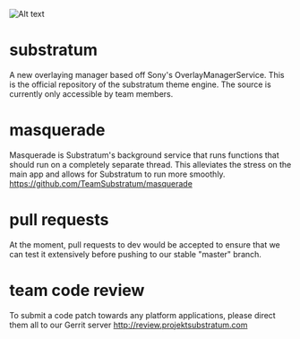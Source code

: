 ![Alt text](http://i.imgur.com/i3mO2Ao.png)

# substratum
A new overlaying manager based off Sony's OverlayManagerService. This is the official repository of the substratum theme engine. The source is currently only accessible by team members.

# masquerade
Masquerade is Substratum's background service that runs functions that should run on a completely separate thread. This alleviates the stress on the main app and allows for Substratum to run more smoothly.
https://github.com/TeamSubstratum/masquerade

# pull requests
At the moment, pull requests to dev would be accepted to ensure that we can test it extensively before pushing to our stable "master" branch.

# team code review
To submit a code patch towards any platform applications, please direct them all to our Gerrit server
http://review.projektsubstratum.com
